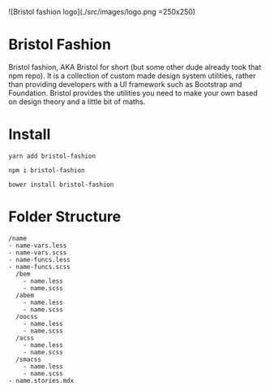 ![Bristol fashion logo](./src/images/logo.png =250x250)

# Bristol Fashion
Bristol fashion, AKA Bristol for short (but some other dude already took that npm repo). It is a collection of custom made design system utilities, rather than providing developers with a UI framework such as Bootstrap and Foundation. Bristol provides the utilities you need to make your own based on design theory and a little bit of maths.

# Install

`yarn add bristol-fashion`


`npm i bristol-fashion`


`bower install bristol-fashion`

# Folder Structure

```
/name
- name-vars.less
- name-vars.scss
- name-funcs.less
- name-funcs.scss
  /bem
    - name.less
    - name.scss
  /abem
    - name.less
    - name.scss
  /oocss
    - name.less
    - name.scss
  /acss
    - name.less
    - name.scss
  /smacss
    - name.less
    - name.scss
- name.stories.mdx
```